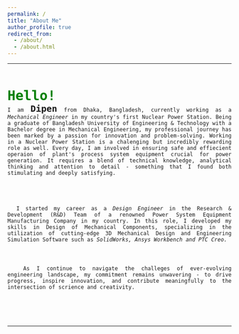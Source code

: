 ```yaml
---
permalink: /
title: "About Me"
author_profile: true
redirect_from: 
  - /about/
  - /about.html
---
```

---

<html>
<body>
<code>
<p style="text-align:justify ;text-indent:20px;">
<b style="font-size:30px ;color: green;">Hello!</b> 
I am <b style="font-size:20px;" >Dipen</b> from Dhaka, Bangladesh, currently working as a  <em>Mechanical Engineer</em> in my country's first Nuclear Power Station. Being a graduate of Bangladesh University of Engineering & Technology with a Bachelor degree in Mechanical Engineering, my professional journey has been marked by a passion for innovation and problem-solving. Working in a Nuclear Power Station is a chalenging but incredibly rewarding role as well. Every day, I am involved in ensuring safe and effiecient operaion of plant's process system equipment crucial for power generation. It requires a blend of technical knowledge, analytical thinking and attention to detail - something that I found both stimulating and deeply satisfying.</p>

 <p style="text-align:justify ;text-indent:20px;">I started my career as a <em>Design Engineer </em>in the Research & Development (R&D) Team of a renowned Power System Equipment Manufacturing Company in my country. In this role, I developed my skills in Design of Mechanical Components, specializing in the utilization of cutting-edge 3D Mechanical Design and Engineering Simulation Software such as <em>SolidWorks, Ansys Workbench and PTC Creo.</em>
</p>

<p style="text-align:justify ;text-indent:20px;"> As I continue to navigate the challeges of ever-evolving engineering landscape, my commitment remains unwavering - to drive progress, inspire innovation, and contribute meaningfully to the intersection of scrience and creativity. </p>
<code>
</body>
</html>

---